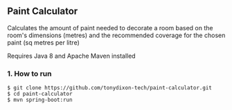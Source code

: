 ## Paint Calculator
Calculates the amount of paint needed to decorate a room based on the room's dimensions (metres) and the recommended coverage for the chosen paint (sq metres per litre)

Requires Java 8 and Apache Maven installed

### 1. How to run
```
$ git clone https://github.com/tonydixon-tech/paint-calculator.git
$ cd paint-calculator
$ mvn spring-boot:run
